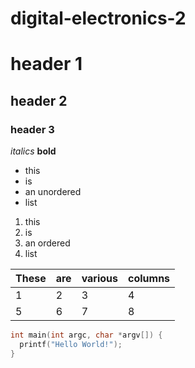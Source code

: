 # digital-electronics-2

# header 1
## header 2
### header 3

*italics* **bold**

- this
- is
- an unordered
- list

1. this
2. is
3. an ordered
4. list

| These | are | various | columns |
| ----- | --- | ------- | ------- |
| 1 | 2 | 3 | 4 |
| 5 | 6 | 7 | 8 |

```c
int main(int argc, char *argv[]) {
  printf("Hello World!");
}
```
